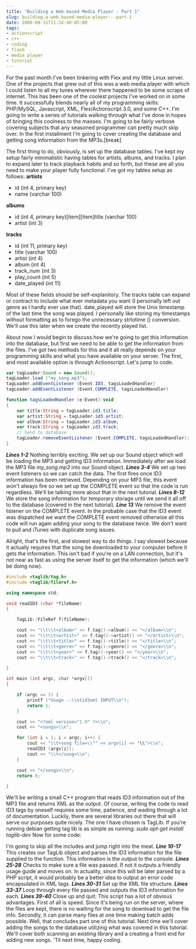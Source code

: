 ```yaml
---
title: "Building a Web-based Media Player - Part 1"
slug: building-a-web-based-media-player---part-1
date: 2008-08-31T11:24:40-05:00
tags:
- actionscript
- c++
- coding
- flash
- media player
- tutorial
---
```

For the past month I've been tinkering with Flex and my little Linux server. One of the projects that grew out of this was a web media player with which I could listen to all my tunes wherever there happened to be some scraps of internet. This has been one of the coolest projects I've worked on in some time. It successfully blends nearly all of my programming skills: PHP/MySQL, Javascript, XML, Flex/Actionscript 3.0, and some C++. I'm going to write a series of tutorials walking through what I've done in hopes of bringing this coolness to the masses. I'm going to be fairly verbose covering subjects that any seasoned programmer can pretty much skip over. In the first installment I'm going to cover creating the database and getting song information from the MP3s.[break]

The first thing to do, obviously, is set up the database tables. I've kept my setup fairly minimalistic having tables for artists, albums, and tracks. I plan to expand later to track playback habits and so forth, but these are all you need to make your player fully functional. I've got my tables setup as follows:
**artists**
- id (int 4, primary key)
- name (varchar 100)

**albums**
- id (int 4, primary key)[item][item]title (varchar 100)
- artist (int 3)

**tracks**
- id (int 11, primary key)
- title (varchar 100)
- artist (int 4)
- album (int 4)
- track_num (int 3)
- play_count (int 5)
- date_played (int 11)

Most of these fields should be self-explanitory. The tracks table can expand or contract to include what ever metadata you want (I personally left out genre as I hardly ever use that). date_played will store the Unix timestamp of the last time the song was played. I personally like storing my timestamps without formatting as to forego the unnecessary strtotime () conversion. We'll use this later when we create the recently played list.

About now I would begin to discuss how we're going to get this information into the database, but first we need to be able to get the information from the files. I've got two methods for this and it all really depends on your programming skills and what you have available on your server. The first, and most available option is through Actionscript. Let's jump to code.
```actionscript
var tagLoader:Sound = new Sound();
tagLoader.load ("my_song.mp3");
tagLoader.addEventListener (Event.ID3, tagsLoadedHandler)
tagLoader.addEventListener (Event.COMPLETE, tagsLoadedHandler)

function tagsLoadedHandler (e:Event):void
{
	var title:String = tagLoader.id3.title;
	var artist:String = tagLoader.id3.artist;
	var album:String = tagLoader.id3.album;
	var track:String = tagLoader.id3.track;
	// Send to database
	tagLoader.removeEventListener (Event.COMPLETE, tagsLoadedHandler);
}
```
**_Lines 1-2_**
Nothing terribly exciting. We set up our Sound object which will be loading the MP3 and getting ID3 information. Immediately after we load the MP3 file _my_song.mp3_ into our Sound object.
**_Lines 3-4_**
We set up two event listeners so we can catch the data. The first fires once ID3 information has been retrieved. Depending on your MP3 file, this event won't always fire so we set up the COMPLETE event so that the code is run regardless. We'll be talking more about that in the next tutorial.
**_Lines 8-12_**
We store the song information for temporary storage until we send it all off to the database (covered in the next tutorial).
**_Line 13_**
We remove the event listener on the COMPLETE event. In the probable case that the ID3 event was dispatched we want the COMPLETE event removed otherwise all this code will run again adding your song to the database twice. We don't want to pull and iTunes with duplicate song issues.

Alright, that's the first, and slowest way to do things. I say slowest because it actually requires that the song be downloaded to your computer before it gets the information. This isn't bad if you're on a LAN connection, but it's not near as fast as using the server itself to get the information (which we'll be doing now).
```c++
#include <taglib/tag.h>
#include <taglib/fileref.h>

using namespace std;

void readID3 (char *fileName)
{

	TagLib::FileRef f(fileName);

	cout << "\\t\\t<album>" << f.tag()->album() << "</album>\\n";
	cout << "\\t\\t<artist>" << f.tag()->artist() << "</artist>\\n";
	cout << "\\t\\t<title>" << f.tag()->title() << "</title>\\n";
	cout << "\\t\\t<genre>" << f.tag()->genre() << "</genre>\\n";
	cout << "\\t\\t<year>" << f.tag()->year() << "</year>\\n";
	cout << "\\t\\t<track>" << f.tag()->track() << "</track>\\n";

}

int main (int argc, char *argv[])
{

	if (argc == 1) {
		printf ("Usage --\\ntid3xml INPUT\\n");
		return 1;
	}

	cout << "<?xml version="1.0" ?>\\n";
	cout << "<songs>\\n";

	for (int i = 1; i < argc; i++) {
		cout << "\\t<song file=\\"" << argv[i] << "\\">\\n";
		readID3 (argv[i]);
		cout << "\\t</song>\\n";
	}

	cout << "</songs>\\n";
	return 0;

}
```
We'll be writing a small C++ program that reads ID3 information out of the MP3 file and returns XML as the output. Of course, writing the code to read ID3 tags by oneself requires some time, patience, and wading through a lot of documentation. Luckily, there are several libraries out there that will serve our purposes quite nicely. The one I have chosen is TagLib. If you're running debian getting tag lib is as simple as running:
_sudo apt-get install taglib-dev_
Now for some code:

I'm going to skip all the includes and jump right into the meat.
**_Line 10-17_**
This creates our TagLib object and parses the ID3 information for the file supplied to the function. This information is the output to the console.
**_Lines 25-28_**
Checks to make sure a file was passed. If not it outputs a friendly usage guide and moves on. In actuality, since this will be later parsed by a PHP script, it would probably be a better idea to output an error code encapsulated in XML tags.
**_Lines 30-31_**
Set up the XML file structure.
**_Lines 33-37_**
Loop through every file passed and outputs the ID3 information for each.
**_Lines 39-40_**
Close up and quit.
This script has a lot of obvious advantages. First of all is speed. Since it's being run on the server, where the files are kept, there is no waiting for the song to download to get the file info. Secondly, it can parse many files at one time making batch adds possible.
Well, that concludes part one of this tutorial. Next time we'll cover adding the songs to the database utilizing what was covered in this tutorial. We'll cover both scanning an existing library and a creating a front end for adding new songs. 'Til next time, happy coding.
